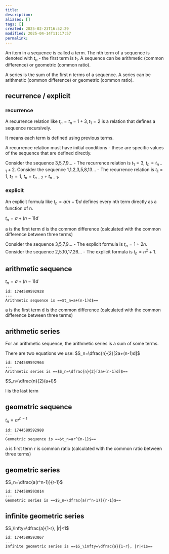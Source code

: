 ```yaml
---
title: 
description: 
aliases: []
tags: []
created: 2025-02-23T16:52:29
modified: 2025-04-14T11:17:57
permalink:
---
```




An item in a sequence is called a term. The nth term of a sequence is denoted with $t_n$ - the first term is $t_1$. A sequence can be arithmetic (common difference) or geometric (common ratio).

A series is the sum of the first n terms of a sequence. A series can be arithmetic (common difference) or geometric (common ratio).

## recurrence / explicit

### recurrence

A recurrence relation like $t_n=t_n-1+3,t_1=2$ is a relation that defines a sequence recursively.

It means each term is defined using previous terms.

A recurrence relation must have initial conditions - these are specific values of the sequence that are defined directly.


Consider the sequence 3,5,7,9... - The recurrence relation is $t_1=3$, $t_n=t_{n-1}+2$.
Consider the sequence 1,1,2,3,5,8,13... - The recurrence relation is $t_1=1$, $t_2=1$, $t_n=t_{n-2}+t_{n-1}$.

### explicit

An explicit formula like $t_n=a(n-1)d$ defines every nth term directly as a function of n.

$t_n=a+(n-1)d$

a is the first term
d is the common difference (calculated with the common difference between three terms)

Consider the sequence 3,5,7,9... - The explicit formula is $t_n=1+2n$.
Consider the sequence 2,5,10,17,26... - The explicit formula is $t_n=n^2+1$.

## arithmetic sequence

$t_n=a+(n-1)d$

```anki
id: 1744589592928
---
Arithmetic sequence is ==$t_n=a+(n-1)d$==
```

a is the first term
d is the common difference (calculated with the common difference between three terms)

## arithmetic series

For an arithmetic sequence, the arithmetic series is a sum of some terms.

There are two equations we use:
$S_n=\dfrac{n}{2}[2a+(n-1)d]$

```anki
id: 1744589592964
---
Arithmetic series is ==$S_n=\dfrac{n}{2}[2a+(n-1)d]$==
```

$S_n=\dfrac{n}{2}(a+l)$

l is the last term

## geometric sequence

$t_n=ar^{n-1}$

```anki
id: 1744589592988
---
Geometric sequence is ==$t_n=ar^{n-1}$==
```

a is first term
r is common ratio (calculated with the common ratio between three terms)

## geometric series

$S_n=\dfrac{a(r^n-1)}{r-1}$

```anki
id: 1744589593014
---
Geometric series is ==$S_n=\dfrac{a(r^n-1)}{r-1}$==
```

## infinite geometric series

$S_\infty=\dfrac{a}{1-r}, |r|<1$

```anki
id: 1744589593067
---
Infinite geometric series is ==$S_\infty=\dfrac{a}{1-r}, |r|<1$==
```
